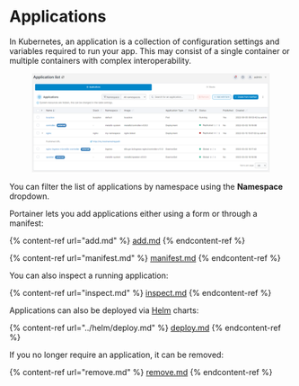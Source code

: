 # Applications

In Kubernetes, an application is a collection of configuration settings and variables required to run your app. This may consist of a single container or multiple containers with complex interoperability.

<figure><img src="../../../.gitbook/assets/2.18-k8s-applications-list.png" alt=""><figcaption></figcaption></figure>

You can filter the list of applications by namespace using the **Namespace** dropdown.

Portainer lets you add applications either using a form or through a manifest:

{% content-ref url="add.md" %}
[add.md](add.md)
{% endcontent-ref %}

{% content-ref url="manifest.md" %}
[manifest.md](manifest.md)
{% endcontent-ref %}

You can also inspect a running application:

{% content-ref url="inspect.md" %}
[inspect.md](inspect.md)
{% endcontent-ref %}

Applications can also be deployed via [Helm](../helm/) charts:

{% content-ref url="../helm/deploy.md" %}
[deploy.md](../helm/deploy.md)
{% endcontent-ref %}

If you no longer require an application, it can be removed:

{% content-ref url="remove.md" %}
[remove.md](remove.md)
{% endcontent-ref %}
